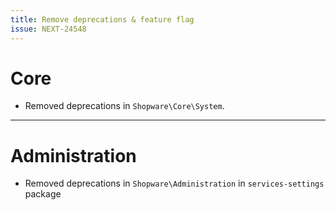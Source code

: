 ```yaml
---
title: Remove deprecations & feature flag
issue: NEXT-24548
---
```

# Core
* Removed deprecations in `Shopware\Core\System`.
___
# Administration
* Removed deprecations in `Shopware\Administration` in `services-settings` package
